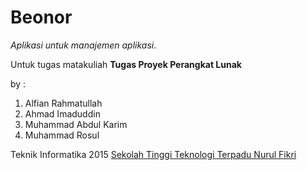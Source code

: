 # Beonor
*Aplikasi untuk manajemen aplikasi*.

Untuk tugas matakuliah **Tugas Proyek Perangkat Lunak**

by :
1. Alfian Rahmatullah
2. Ahmad Imaduddin
3. Muhammad Abdul Karim
4. Muhammad Rosul


Teknik Informatika 2015
[Sekolah Tinggi Teknologi Terpadu Nurul Fikri](https://nurulfikri.ac.id/index.php/id/)
